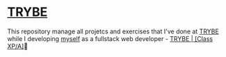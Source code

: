 # [TRYBE](https://www.betrybe.com/)
This repository manage all projetcs and exercises that I've done at [TRYBE](https://www.betrybe.com/) while I developing [myself](https://www.linkedin.com/in/gilsondebritonogueira/) as a fullstack web developer - [TRYBE | [Class XP/A]](https://www.betrybe.com/):rocket:
